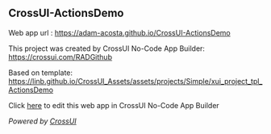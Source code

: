 ## CrossUI-ActionsDemo
Web app url : https://adam-acosta.github.io/CrossUI-ActionsDemo

This project was created by CrossUI No-Code App Builder: https://crossui.com/RADGithub

Based on template: https://linb.github.io/CrossUI_Assets/assets/projects/Simple/xui_project_tpl_ActionsDemo

Click [here](https://crossui.com/RADGithub/#!from=github&owner=adam-acosta&repo=CrossUI-ActionsDemo) to edit this web app in CrossUI No-Code App Builder

<i>Powered by [CrossUI](https://crossui.com)</i>
